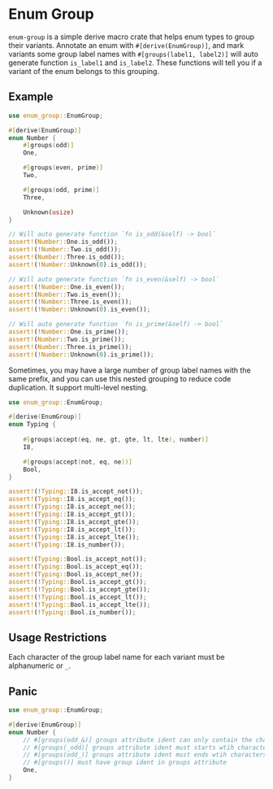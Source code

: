 # Enum Group
`enum-group` is a simple derive macro crate that helps enum types to group their variants.
Annotate an enum with `#[derive(EnumGroup)]`,
and mark variants some group label names with `#[groups(label1, label2)]`
will auto generate function `is_label1` and `is_label2`.
These functions will tell you if a variant of the enum belongs to this grouping.

## Example
```rust
use enum_group::EnumGroup;

#[derive(EnumGroup)]
enum Number {
    #[groups(odd)]
    One,

    #[groups(even, prime)]
    Two,

    #[groups(odd, prime)]
    Three,

    Unknown(usize)
}

// Will auto generate function `fn is_odd(&self) -> bool`
assert!(Number::One.is_odd());
assert!(!Number::Two.is_odd());
assert!(Number::Three.is_odd());
assert!(!Number::Unknown(0).is_odd());

// Will auto generate function `fn is_even(&self) -> bool`
assert!(!Number::One.is_even());
assert!(Number::Two.is_even());
assert!(!Number::Three.is_even());
assert!(!Number::Unknown(0).is_even());

// Will auto generate function `fn is_prime(&self) -> bool`
assert!(!Number::One.is_prime());
assert!(Number::Two.is_prime());
assert!(Number::Three.is_prime());
assert!(!Number::Unknown(0).is_prime());
```

Sometimes, you may have a large number of group label names with the same prefix, 
and you can use this nested grouping to reduce code duplication.
It support multi-level nesting.
```rust
use enum_group::EnumGroup;

#[derive(EnumGroup)]
enum Typing {
    
    #[groups(accept(eq, ne, gt, gte, lt, lte), number)]
    I8,

    #[groups(accept(not, eq, ne))]
    Bool,
}

assert!(!Typing::I8.is_accept_not());
assert!(Typing::I8.is_accept_eq());
assert!(Typing::I8.is_accept_ne());
assert!(Typing::I8.is_accept_gt());
assert!(Typing::I8.is_accept_gte());
assert!(Typing::I8.is_accept_lt());
assert!(Typing::I8.is_accept_lte());
assert!(Typing::I8.is_number());

assert!(Typing::Bool.is_accept_not());
assert!(Typing::Bool.is_accept_eq());
assert!(Typing::Bool.is_accept_ne());
assert!(!Typing::Bool.is_accept_gt());
assert!(!Typing::Bool.is_accept_gte());
assert!(!Typing::Bool.is_accept_lt());
assert!(!Typing::Bool.is_accept_lte());
assert!(!Typing::Bool.is_number());
```

## Usage Restrictions
Each character of the group label name for each variant must be alphanumeric or `_`.

## Panic
```rust
use enum_group::EnumGroup;

#[derive(EnumGroup)]
enum Number {
    // #[groups(odd_&)] groups attribute ident can only contain the characters a-zA-Z0-9_
    // #[groups(_odd)] groups attribute ident must starts wtih characters a-zA-Z
    // #[groups(odd_)] groups attribute ident must ends wtih characters a-zA-Z
    // #[groups()] must have group ident in groups attribute
    One,
}
```